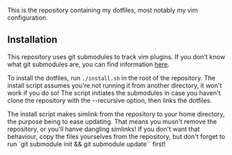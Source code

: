 This is the repository containing my dotfiles, most notably my vim
configuration.

Installation
------------

This repository uses git submodules to track vim plugins.
If you don't know what git submodules are, you can find information
[here](http://git-scm.com/book/en/Git-Tools-Submodules).

To install the dotfiles, run `./install.sh` in the root of the repository.
The install script assumes you're not running it from another directory, it
won't work if you do so!
The script initiates the submodules in case you haven't clone the repository
with the --recursive option, then links the dotfiles.

The install script makes simlink from the repository to your home directory,
the purpose being to ease updating. That means you musn't remove the
repository, or you'll hanve dangling simlinks!
If you don't want that behaviour, copy the files yourselves from the
repository, but don't forget to run
`git submodule init && git submodule update`` first!
